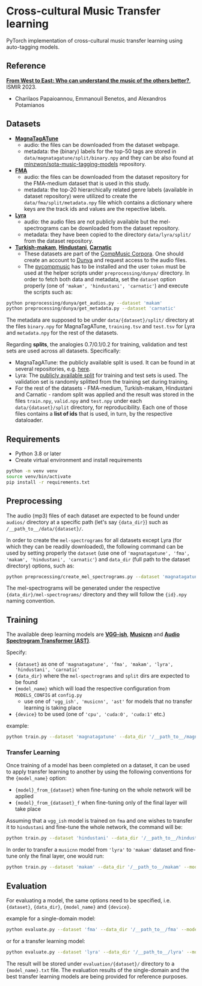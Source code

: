 # Cross-cultural Music Transfer learning

PyTorch implementation of cross-cultural music transfer learning using auto-tagging models.

## Reference

[**From West to East: Who can understand the music of the others better?**](https://arxiv.org/abs/2307.09795), ISMIR 2023.  
- Charilaos Papaioannou, Emmanouil Benetos, and Alexandros Potamianos

## Datasets

- [**MagnaTagATune**](https://mirg.city.ac.uk/codeapps/the-magnatagatune-dataset)
  - audio: the files can be downloaded from the dataset webpage.
  - metadata: the (binary) labels for the top-50 tags are stored in `data/magnatagatune/split/binary.npy` and they can be also found at [minzwon/sota-music-tagging-models](https://github.com/minzwon/sota-music-tagging-models/tree/master/split/mtat) repository.
- [**FMA**](https://github.com/mdeff/fma)
  - audio: the files can be downloaded from the dataset repository for the FMA-medium dataset that is used in this study.
  - metadata: the top-20 hierarchically related genre labels (available in dataset repository) were utilized to create the `data/fma/split/metadata.npy` file which contains a dictionary where keys are the track ids and values are the repective labels. 
- [**Lyra**](https://github.com/pxaris/lyra-dataset)
  - audio: the audio files are not publicly available but the mel-spectrograms can be downloaded from the dataset repository.
  - metadata: they have been copied to the directory `data/lyra/split/` from the dataset repository.
- [**Turkish-makam**](https://dunya.compmusic.upf.edu/makam/), [**Hindustani**](https://dunya.compmusic.upf.edu/hindustani/), [**Carnatic**](https://dunya.compmusic.upf.edu/carnatic/)
  - These datasets are part of the [CompMusic Corpora](https://compmusic.upf.edu/corpora). One should create an account to [Dunya](https://dunya.compmusic.upf.edu/) and request access to the audio files. 
  - The [pycompmusic](https://github.com/MTG/pycompmusic) has to be installed and the user `token` must be used at the helper scripts under `preprocessing/dunya/` directory. In order to fetch both data and metadata, set the `dataset` option properly (one of `'makam', 'hindustani', 'carnatic'`) and execute the scripts such as:
```bash
python preprocessing/dunya/get_audios.py --dataset 'makam'
python preprocessing/dunya/get_metadata.py --dataset 'carnatic'
```

The metadata are supposed to be under `data/{dataset}/split/` directory at the files `binary.npy` for MagnaTagATune, `training.tsv` and `test.tsv` for Lyra and `metadata.npy` for the rest of the datasets.

Regarding **splits**, the analogies 0.7/0.1/0.2 for training, validation and test sets are used across all datasets. Specifically: 
- MagnaTagATune: the publicly available split is used. It can be found in at several repositories, e.g. [here](https://github.com/minzwon/sota-music-tagging-models/tree/master/split/mtat).
- Lyra: The [publicly available split](https://github.com/pxaris/lyra-dataset/tree/main/data/split) for training and test sets is used. The validation set is randomly splitted from the training set during training.
- For the rest of the datasets - FMA-medium, Turkish-makam, Hindustani and Carnatic - random split was applied and the result was stored in the files `train.npy`, `valid.npy` and `test.npy` under each `data/{dataset}/split` directory, for reproducibility. Each one of those files contains a **list of ids** that is used, in turn, by the respective dataloader. 

## Requirements

* Python 3.8 or later
* Create virtual environment and install requirements
```bash
python -m venv venv
source venv/bin/activate
pip install -r requirements.txt
```

## Preprocessing

The audio (mp3) files of each dataset are expected to be found under `audios/` directory at a specific path (let's say `{data_dir}`) such as `/__path_to__/data/{dataset}/`. 

In order to create the `mel-spectrograms` for all datasets except Lyra (for which they can be readily downloaded), the following command can be used by setting properly the `dataset` (use one of `'magnatagatune', 'fma', 'makam', 'hindustani', 'carnatic'`) and `data_dir` (full path to the dataset directory) options, such as:

```bash
python preprocessing/create_mel_spectrograms.py --dataset 'magnatagatune' --data_dir '/__path_to__/magnatagatune'
```

The mel-spectrograms will be generated under the respective `{data_dir}/mel-spectrograms/` directory and they will follow the `{id}.npy` naming convention.

## Training

The available deep learning models are [**VGG-ish**](https://arxiv.org/abs/2006.00751), [**Musicnn**](https://arxiv.org/abs/1711.02520) and [**Audio Spectrogram Transformer (AST)**](https://arxiv.org/abs/2104.01778). 

Specify:
- `{dataset}` as one of `'magnatagatune', 'fma', 'makam', 'lyra', 'hindustani', 'carnatic'`
- `{data_dir}` where the `mel-spectrograms` and `split` dirs are expected to be found
- `{model_name}` which will load the respective configuration from `MODELS_CONFIG` at `config.py`
  - use one of `'vgg_ish', 'musicnn', 'ast'` for models that no transfer learning is taking place
- `{device}` to be used (one of `'cpu', 'cuda:0', 'cuda:1'` etc.)

example:
```bash
python train.py --dataset 'magnatagatune' --data_dir '/__path_to__/magnatagatune' --model_name 'ast' --device 'cuda:0'
```

### Transfer Learning

Once training of a model has been completed on a dataset, it can be used to apply transfer learning to another by using the following conventions for the `{model_name}` option:
- `{model}_from_{dataset}` when fine-tuning on the whole network will be applied
- `{model}_from_{dataset}_f` when fine-tuning only of the final layer will take place

Assuming that a `vgg_ish` model is trained on `fma` and one wishes to transfer it to `hindustani` and fine-tune the whole network, the command will be:
```bash
python train.py --dataset 'hindustani' --data_dir '/__path_to__/hindustani' --model_name 'vgg_ish_from_fma' --device 'cuda:0'
```

In order to transfer a `musicnn` model from `'lyra'` to `'makam'` dataset and fine-tune only the final layer, one would run: 
```bash
python train.py --dataset 'makam' --data_dir '/__path_to__/makam' --model_name 'musicnn_from_lyra_f' --device 'cuda:0'
```

## Evaluation

For evaluating a model, the same options need to be specified, i.e. `{dataset}`, `{data_dir}`, `{model_name}` and `{device}`.

example for a single-domain model:
```bash
python evaluate.py --dataset 'fma' --data_dir '/__path_to__/fma' --model_name 'ast' --device 'cuda:0'
```

or for a transfer learning model:
```bash
python evaluate.py --dataset 'lyra' --data_dir '/__path_to__/lyra' --model_name 'musicnn_from_magnatagatune' --device 'cuda:0'
```

The result will be stored under `evaluation/{dataset}/` directory to a `{model_name}.txt` file. The evaluation results of the single-domain and the best transfer learning models are being provided for reference purposes.   
